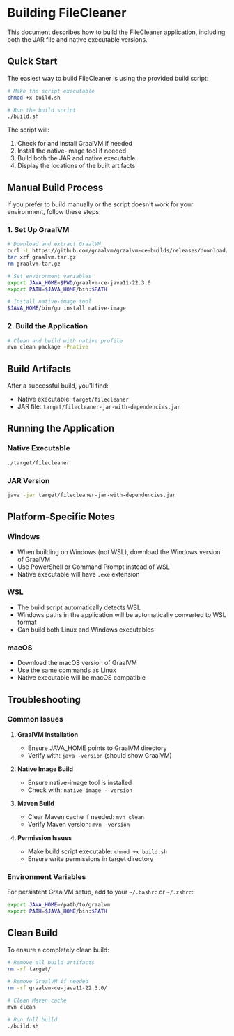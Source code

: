 # Building FileCleaner

This document describes how to build the FileCleaner application, including both the JAR file and native executable versions.

## Quick Start

The easiest way to build FileCleaner is using the provided build script:

```bash
# Make the script executable
chmod +x build.sh

# Run the build script
./build.sh
```

The script will:
1. Check for and install GraalVM if needed
2. Install the native-image tool if needed
3. Build both the JAR and native executable
4. Display the locations of the built artifacts

## Manual Build Process

If you prefer to build manually or the script doesn't work for your environment, follow these steps:

### 1. Set Up GraalVM

```bash
# Download and extract GraalVM
curl -L https://github.com/graalvm/graalvm-ce-builds/releases/download/vm-22.3.0/graalvm-ce-java11-linux-amd64-22.3.0.tar.gz -o graalvm.tar.gz
tar xzf graalvm.tar.gz
rm graalvm.tar.gz

# Set environment variables
export JAVA_HOME=$PWD/graalvm-ce-java11-22.3.0
export PATH=$JAVA_HOME/bin:$PATH

# Install native-image tool
$JAVA_HOME/bin/gu install native-image
```

### 2. Build the Application

```bash
# Clean and build with native profile
mvn clean package -Pnative
```

## Build Artifacts

After a successful build, you'll find:
- Native executable: `target/filecleaner`
- JAR file: `target/filecleaner-jar-with-dependencies.jar`

## Running the Application

### Native Executable
```bash
./target/filecleaner
```

### JAR Version
```bash
java -jar target/filecleaner-jar-with-dependencies.jar
```

## Platform-Specific Notes

### Windows
- When building on Windows (not WSL), download the Windows version of GraalVM
- Use PowerShell or Command Prompt instead of WSL
- Native executable will have `.exe` extension

### WSL
- The build script automatically detects WSL
- Windows paths in the application will be automatically converted to WSL format
- Can build both Linux and Windows executables

### macOS
- Download the macOS version of GraalVM
- Use the same commands as Linux
- Native executable will be macOS compatible

## Troubleshooting

### Common Issues

1. **GraalVM Installation**
   - Ensure JAVA_HOME points to GraalVM directory
   - Verify with: `java -version` (should show GraalVM)

2. **Native Image Build**
   - Ensure native-image tool is installed
   - Check with: `native-image --version`

3. **Maven Build**
   - Clear Maven cache if needed: `mvn clean`
   - Verify Maven version: `mvn -version`

4. **Permission Issues**
   - Make build script executable: `chmod +x build.sh`
   - Ensure write permissions in target directory

### Environment Variables

For persistent GraalVM setup, add to your `~/.bashrc` or `~/.zshrc`:

```bash
export JAVA_HOME=/path/to/graalvm
export PATH=$JAVA_HOME/bin:$PATH
```

## Clean Build

To ensure a completely clean build:

```bash
# Remove all build artifacts
rm -rf target/

# Remove GraalVM if needed
rm -rf graalvm-ce-java11-22.3.0/

# Clean Maven cache
mvn clean

# Run full build
./build.sh
```
